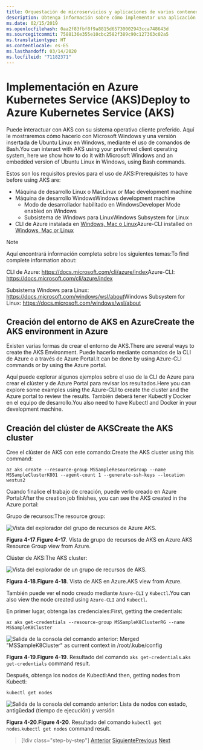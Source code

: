 ```yaml
---
title: Orquestación de microservicios y aplicaciones de varios contenedores para una alta escalabilidad y disponibilidad
description: Obtenga información sobre cómo implementar una aplicación con Azure Kubernetes Service.
ms.date: 02/15/2019
ms.openlocfilehash: 0aa2f83fbf8f9a8815d65730002943cca748643d
ms.sourcegitcommit: 7588136e355e10cbc2582f389c90c127363c02a5
ms.translationtype: HT
ms.contentlocale: es-ES
ms.lasthandoff: 03/14/2020
ms.locfileid: "71182371"
---
```

# <a name="deploy-to-azure-kubernetes-service-aks"></a><span data-ttu-id="52588-103">Implementación en Azure Kubernetes Service (AKS)</span><span class="sxs-lookup"><span data-stu-id="52588-103">Deploy to Azure Kubernetes Service (AKS)</span></span>

<span data-ttu-id="52588-104">Puede interactuar con AKS con su sistema operativo cliente preferido. Aquí le mostraremos cómo hacerlo con Microsoft Windows y una versión insertada de Ubuntu Linux en Windows, mediante el uso de comandos de Bash.</span><span class="sxs-lookup"><span data-stu-id="52588-104">You can interact with AKS using your preferred client operating system, here we show how to do it with Microsoft Windows and an embedded version of Ubuntu Linux in Windows, using Bash commands.</span></span>

<span data-ttu-id="52588-105">Estos son los requisitos previos para el uso de AKS:</span><span class="sxs-lookup"><span data-stu-id="52588-105">Prerequisites to have before using AKS are:</span></span>

- <span data-ttu-id="52588-106">Máquina de desarrollo Linux o Mac</span><span class="sxs-lookup"><span data-stu-id="52588-106">Linux or Mac development machine</span></span>
- <span data-ttu-id="52588-107">Máquina de desarrollo Windows</span><span class="sxs-lookup"><span data-stu-id="52588-107">Windows development machine</span></span>
  - <span data-ttu-id="52588-108">Modo de desarrollador habilitado en Windows</span><span class="sxs-lookup"><span data-stu-id="52588-108">Developer Mode enabled on Windows</span></span>
  - <span data-ttu-id="52588-109">Subsistema de Windows para Linux</span><span class="sxs-lookup"><span data-stu-id="52588-109">Windows Subsystem for Linux</span></span>
- <span data-ttu-id="52588-110">CLI de Azure instalada en [Windows, Mac o Linux](https://docs.microsoft.com/cli/azure/install-azure-cli)</span><span class="sxs-lookup"><span data-stu-id="52588-110">Azure-CLI installed on [Windows, Mac or Linux](https://docs.microsoft.com/cli/azure/install-azure-cli)</span></span>

> [!NOTE]
> <span data-ttu-id="52588-111">Aquí encontrará información completa sobre los siguientes temas:</span><span class="sxs-lookup"><span data-stu-id="52588-111">To find complete information about:</span></span>
>
> <span data-ttu-id="52588-112">CLI de Azure: <https://docs.microsoft.com/cli/azure/index></span><span class="sxs-lookup"><span data-stu-id="52588-112">Azure-CLI: <https://docs.microsoft.com/cli/azure/index></span></span>
>
> <span data-ttu-id="52588-113">Subsistema Windows para Linux: <https://docs.microsoft.com/windows/wsl/about></span><span class="sxs-lookup"><span data-stu-id="52588-113">Windows Subsystem for Linux: <https://docs.microsoft.com/windows/wsl/about></span></span>

## <a name="create-the-aks-environment-in-azure"></a><span data-ttu-id="52588-114">Creación del entorno de AKS en Azure</span><span class="sxs-lookup"><span data-stu-id="52588-114">Create the AKS environment in Azure</span></span>

<span data-ttu-id="52588-115">Existen varias formas de crear el entorno de AKS.</span><span class="sxs-lookup"><span data-stu-id="52588-115">There are several ways to create the AKS Environment.</span></span> <span data-ttu-id="52588-116">Puede hacerlo mediante comandos de la CLI de Azure o a través de Azure Portal.</span><span class="sxs-lookup"><span data-stu-id="52588-116">It can be done by using Azure-CLI commands or by using the Azure portal.</span></span>

<span data-ttu-id="52588-117">Aquí puede explorar algunos ejemplos sobre el uso de la CLI de Azure para crear el clúster y de Azure Portal para revisar los resultados.</span><span class="sxs-lookup"><span data-stu-id="52588-117">Here you can explore some examples using the Azure-CLI to create the cluster and the Azure portal to review the results.</span></span> <span data-ttu-id="52588-118">También deberá tener Kubectl y Docker en el equipo de desarrollo.</span><span class="sxs-lookup"><span data-stu-id="52588-118">You also need to have Kubectl and Docker in your development machine.</span></span>  

## <a name="create-the-aks-cluster"></a><span data-ttu-id="52588-119">Creación del clúster de AKS</span><span class="sxs-lookup"><span data-stu-id="52588-119">Create the AKS cluster</span></span>

<span data-ttu-id="52588-120">Cree el clúster de AKS con este comando:</span><span class="sxs-lookup"><span data-stu-id="52588-120">Create the AKS cluster using this command:</span></span>

```console
az aks create --resource-group MSSampleResourceGroup --name MSSampleClusterK801 --agent-count 1 --generate-ssh-keys --location westus2
```

<span data-ttu-id="52588-121">Cuando finalice el trabajo de creación, puede verlo creado en Azure Portal:</span><span class="sxs-lookup"><span data-stu-id="52588-121">After the creation job finishes, you can see the AKS created in the Azure portal:</span></span>

<span data-ttu-id="52588-122">Grupo de recursos:</span><span class="sxs-lookup"><span data-stu-id="52588-122">The resource group:</span></span>

![Vista del explorador del grupo de recursos de Azure AKS.](media/aks-resource-group-view.png)

<span data-ttu-id="52588-124">**Figura 4-17**.</span><span class="sxs-lookup"><span data-stu-id="52588-124">**Figure 4-17**.</span></span> <span data-ttu-id="52588-125">Vista de grupo de recursos de AKS en Azure.</span><span class="sxs-lookup"><span data-stu-id="52588-125">AKS Resource Group view from Azure.</span></span>

<span data-ttu-id="52588-126">Clúster de AKS:</span><span class="sxs-lookup"><span data-stu-id="52588-126">The AKS cluster:</span></span>

![Vista del explorador de un grupo de recursos de AKS.](media/aks-cluster-view.png)

<span data-ttu-id="52588-128">**Figura 4-18**.</span><span class="sxs-lookup"><span data-stu-id="52588-128">**Figure 4-18**.</span></span> <span data-ttu-id="52588-129">Vista de AKS en Azure.</span><span class="sxs-lookup"><span data-stu-id="52588-129">AKS view from Azure.</span></span>

<span data-ttu-id="52588-130">También puede ver el nodo creado mediante `Azure-CLI` y `Kubectl`.</span><span class="sxs-lookup"><span data-stu-id="52588-130">You can also view the node created using `Azure-CLI` and `Kubectl`.</span></span>

<span data-ttu-id="52588-131">En primer lugar, obtenga las credenciales:</span><span class="sxs-lookup"><span data-stu-id="52588-131">First, getting the credentials:</span></span>

```console
az aks get-credentials --resource-group MSSampleK8ClusterRG --name MSSampleK8Cluster
```

![Salida de la consola del comando anterior: Merged "MSSampleK8Cluster" as current context in /root/.kube/config](media/get-credentials-command-result.png)

<span data-ttu-id="52588-133">**Figura 4-19**.</span><span class="sxs-lookup"><span data-stu-id="52588-133">**Figure 4-19**.</span></span> <span data-ttu-id="52588-134">Resultado del comando `aks get-credentials`.</span><span class="sxs-lookup"><span data-stu-id="52588-134">`aks get-credentials` command result.</span></span>

<span data-ttu-id="52588-135">Después, obtenga los nodos de Kubectl:</span><span class="sxs-lookup"><span data-stu-id="52588-135">And then, getting nodes from Kubectl:</span></span>

```console
kubectl get nodes
```

![Salida de la consola del comando anterior: Lista de nodos con estado, antigüedad (tiempo de ejecución) y versión](media/kubectl-get-nodes-command-result.png)

<span data-ttu-id="52588-137">**Figura 4-20**.</span><span class="sxs-lookup"><span data-stu-id="52588-137">**Figure 4-20**.</span></span> <span data-ttu-id="52588-138">Resultado del comando `kubectl get nodes`.</span><span class="sxs-lookup"><span data-stu-id="52588-138">`kubectl get nodes` command result.</span></span>

>[!div class="step-by-step"]
><span data-ttu-id="52588-139">[Anterior](orchestrate-high-scalability-availability.md)
>[Siguiente](docker-apps-development-environment.md)</span><span class="sxs-lookup"><span data-stu-id="52588-139">[Previous](orchestrate-high-scalability-availability.md)
[Next](docker-apps-development-environment.md)</span></span>
